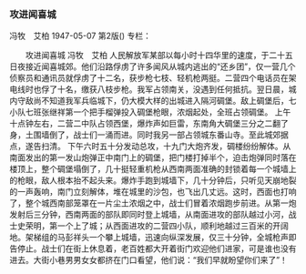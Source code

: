### 攻进闻喜城
冯牧　艾柏
1947-05-07
第2版()
专栏：

　　攻进闻喜城
    冯牧　艾柏
    人民解放军某部以每小时十四华里的速度，于二十五日夜接近闻喜城郊。他们沿路俘虏了许多闻风从城内逃出的“还乡团”，仅一营几个侦察员和通讯员就俘虏了十二名，获步枪七枝、轻机枪两挺。二营四个电话员在架电线时也俘了十名，缴获八枝步枪。我军占领南关，没遇到任何抵抗。翌日晨，城内守敌尚不知道我军兵临城下，仍大模大样的出城进入隔河碉堡。敌上碉堡后，七小队七班张继祥第一个把手榴弹投入碉堡枪眼，浓烟起处，全班占领碉堡。
    上午十点钟左右，二营二中队占领西堡，爆炸声如巨雷，东南角大碉堡三分之二翻了身，土围墙倒了，战士们一涌而进。同时我另一部占领城东番山寺。至此城郊据点，遂告扫清。
    下午六时五十分发动总攻，十九门大炮齐发，碉楼纷纷解体。从南面发出的第一发山炮弹正中南门上的碉堡，把门楼打掉半个，迫击炮弹同时落在楼顶上，整个碉堡塌倒了，几十挺轻重机枪从西南两面准确的封锁着每一个城墙上的枪眼，敌人根本抬不起头来。爆炸手跑到城墙下，几十分钟后，只听见天崩地裂的一声轰响，南门立刻解体，堆在城里的沙包，也飞出几丈远。这时，西面也打响了，整个城西南部笼罩在一片尘土浓烟之中，战士们冒着浓烟跑步前进。从第一炮发射后三分钟，西南两面的部队即同时登上城墙，从南面进攻的部队越过小河，战士史荣明，第一个上了城；从西面进攻的二营四小队，顺利地越过三百米的开阔地。架梯组的马彭祥头一个攀上城墙，迅速向纵深发展，仅三十分钟，全城枪声即告停止。战士们在街上休息着，老百姓都大开着街门欢迎他们进家，可是谁也没有进去。大街小巷男男女女都挤在门口看望，他们说：“我们早就盼望你们来了”！
